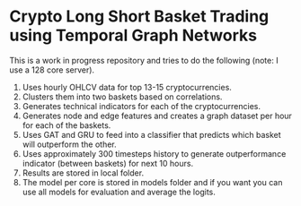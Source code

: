 # Crypto Long Short Basket Trading using Temporal Graph Networks 

This is a work in progress repository and tries to do the following (note: I use a 128 core server).

1. Uses hourly OHLCV data for top 13-15 cryptocurrencies.
2. Clusters them into two baskets based on correlations.
3. Generates technical indicators for each of the cryptocurrencies.
4. Generates node and edge features and creates a graph dataset per hour for each of the baskets.
5. Uses GAT and GRU to feed into a classifier that predicts which basket will outperform the other.
6. Uses approximately 300 timesteps history to generate outperformance indicator (between baskets) for next 10 hours.
7. Results are stored in local folder.
8. The model per core is stored in models folder and if you want you can use all models for evaluation and average the logits.
